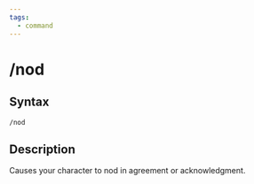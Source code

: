 ```yaml
---
tags:
  - command
---
```


# /nod

## Syntax

<!--cmd-syntax-start-->
```eqcommand
/nod
```
<!--cmd-syntax-end-->

## Description

<!--cmd-desc-start-->
Causes your character to nod in agreement or acknowledgment.
<!--cmd-desc-end-->
